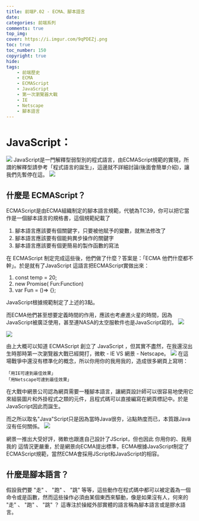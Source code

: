 ```yaml
---
title: 前端P.02 - ECMA、腳本語言
date: 
categories: 前端系列
comments: true
top_img: 
cover: https://i.imgur.com/9qPDEZj.png
toc: true
toc_number: 150
copyright: true
hide:
tags: 
    - 前端歷史
    - ECMA
    - ECMAScript
    - JavaScript
    - 第一次瀏覽器大戰
    - IE
    - Netscape
    - 腳本語言
---
```

# JavaScript：
![](https://i.imgur.com/sC6usCg.png)
JavaScript是一門解釋型弱型別的程式語言，由ECMAScript規範的實現，所謂的解釋型請參考「程式語言的誕生」，這邊就不詳細討論(後面會簡單介紹)，讓我們先暫停在這。
![](https://i.imgur.com/KoC0wnI.jpg)

## 什麼是 ECMAScript？
ECMAScript是由ECMA組織制定的腳本語言規範，代號為TC39，你可以把它當作是一個腳本語言的規格書，這個規範紀載了

1. 腳本語言應該要有個關鍵字，只要被他賦予的變數，就無法修改了
2. 腳本語言應該要有個能夠異步操作的關鍵字
3. 腳本語言應該要有個更簡易的製作函數的寫法

在 ECMAScript 制定完成這些後，他們做了什麼？答案是：「ECMA 他們什麼都不幹」。於是就有了JavaScript 這語言把ECMAScript實做出來：

1. const temp = 20; 
2. new Promise( Fun:Function)
3. var Fun = ()=> {}; 

JavaScript根據規範制定了上述的3點。

而ECMA他們甚至想要定義時間的作用，應該也考慮進火星的時間，因為JavaScript被廣泛使用，甚至連NASA的太空服軟件也是JavaScript寫的。
![](https://i.imgur.com/xyi9Z9I.png)

![](https://i.imgur.com/TWXAGxd.png)

由上大概可以知道 ECMAScript 創立了 JavaScript ，但其實不盡然，在我還沒出生時那時第一次瀏覽器大戰已經開打，微軟 - IE VS 網景 - Netscape。
![](https://i.imgur.com/Ctzj7us.png)
在這場戰爭中還沒有標準化的概念，所以你用你的我用我的，造成很多網頁上寫明：

```
「用IE可達到最佳效果」
「用Netscape可達到最佳效果」
```

在大戰中網景公司認為網頁需要一種腳本語言，讓網頁設計師可以很容易地使用它來組裝圖片和外掛程式之類的元件，且程式碼可以直接編寫在網頁標記中。於是JavaScript因此而誕生。

而之所以取名"Java"Script只是因為當時Java很夯，沾點熱度而已，本質跟Java沒有任何關係。
![](https://i.imgur.com/jJvCXUX.png)

網景一推出大受好評，微軟也跟進自己設計了JScript，但也因此 你用你的、我用我的 這情況更嚴重，於是網景向ECMA提出標準，ECMA根據JavaScript制定了ECMAScript規範，當然ECMA會採用JScript和JavaScript的相容。

## 什麼是腳本語言？
假設我們要 "走" 、 "跑" 、 "跳" 等等，這些動作在程式碼中都可以被定義為一個命令或是函數，然而這些操作必須由某個東西來驅動，像是如果沒有人，何來的 "走" 、 "跑" 、 "跳" ？ 這專注於操縱外部實體的語言稱為腳本語言或是膠水語言。
